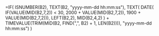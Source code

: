 =IF(
    ISNUMBER(B2), 
    TEXT(B2, "yyyy-mm-dd hh:mm:ss"), 
    TEXT(
        DATE(
            IF(VALUE(MID(B2,7,2)) < 30, 2000 + VALUE(MID(B2,7,2)), 1900 + VALUE(MID(B2,7,2))), 
            LEFT(B2,2), 
            MID(B2,4,2)
        ) + TIMEVALUE(TRIM(MID(B2, FIND(",", B2) + 1, LEN(B2)))), 
    "yyyy-mm-dd hh:mm:ss")
)